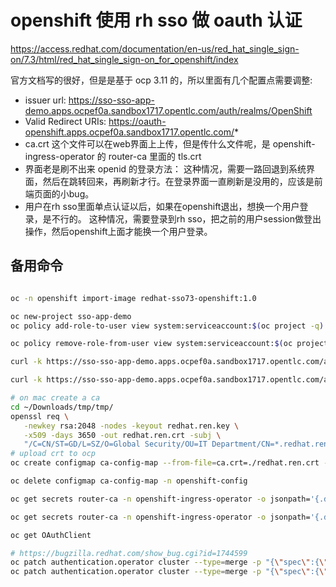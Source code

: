 # openshift 使用 rh sso 做 oauth 认证

https://access.redhat.com/documentation/en-us/red_hat_single_sign-on/7.3/html/red_hat_single_sign-on_for_openshift/index

官方文档写的很好，但是是基于 ocp 3.11 的，所以里面有几个配置点需要调整:
- issuer url: https://sso-sso-app-demo.apps.ocpef0a.sandbox1717.opentlc.com/auth/realms/OpenShift 
- Valid Redirect URIs: https://oauth-openshift.apps.ocpef0a.sandbox1717.opentlc.com/*
- ca.crt 这个文件可以在web界面上上传，但是传什么文件呢，是 openshift-ingress-operator 的 router-ca 里面的 tls.crt
- 界面老是刷不出来 openid 的登录方法： 这种情况，需要一路回退到系统界面，然后在跳转回来，再刷新才行。在登录界面一直刷新是没用的，应该是前端页面的小bug。
- 用户在rh sso里面单点认证以后，如果在openshift退出，想换一个用户登录，是不行的。 这种情况，需要登录到rh sso，把之前的用户session做登出操作，然后openshift上面才能换一个用户登录。

## 备用命令

```bash

oc -n openshift import-image redhat-sso73-openshift:1.0

oc new-project sso-app-demo
oc policy add-role-to-user view system:serviceaccount:$(oc project -q):default

oc policy remove-role-from-user view system:serviceaccount:$(oc project -q):default

curl -k https://sso-sso-app-demo.apps.ocpef0a.sandbox1717.opentlc.com/auth/realms/OpenShift/.well-known/openid-configuration | python -m json.tool | grep issuer

curl -k https://sso-sso-app-demo.apps.ocpef0a.sandbox1717.opentlc.com/auth/realms/OpenShift/.well-known/openid-configuration | jq | less

# on mac create a ca
cd ~/Downloads/tmp/tmp/
openssl req \
   -newkey rsa:2048 -nodes -keyout redhat.ren.key \
   -x509 -days 3650 -out redhat.ren.crt -subj \
   "/C=CN/ST=GD/L=SZ/O=Global Security/OU=IT Department/CN=*.redhat.ren"
# upload crt to ocp
oc create configmap ca-config-map --from-file=ca.crt=./redhat.ren.crt -n openshift-config

oc delete configmap ca-config-map -n openshift-config

oc get secrets router-ca -n openshift-ingress-operator -o jsonpath='{.data.tls\.crt}' | base64 -d > router.ca.crt

oc get secrets router-ca -n openshift-ingress-operator -o jsonpath='{.data.tls\.key}' | base64 -d

oc get OAuthClient

# https://bugzilla.redhat.com/show_bug.cgi?id=1744599
oc patch authentication.operator cluster --type=merge -p "{\"spec\":{\"operatorLogLevel\": \"TraceAll\"}}"
oc patch authentication.operator cluster --type=merge -p "{\"spec\":{\"operatorLogLevel\": \"\"}}"
```